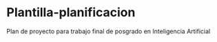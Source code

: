 # Plantilla-planificacion
Plan de proyecto para trabajo final de posgrado en Inteligencia Artificial 
